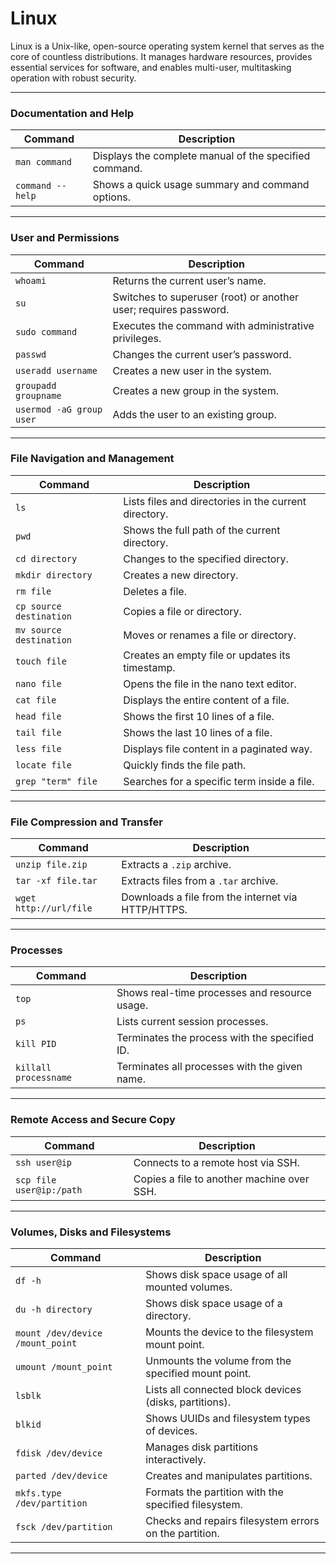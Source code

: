 # Linux

Linux is a Unix-like, open-source operating system kernel that serves as the core of countless distributions. It manages hardware resources, provides essential services for software, and enables multi-user, multitasking operation with robust security.

---

### **Documentation and Help**

| Command          | Description                                            |
| ---------------- | ------------------------------------------------------ |
| `man command`    | Displays the complete manual of the specified command. |
| `command --help` | Shows a quick usage summary and command options.       |

---

### **User and Permissions**

| Command                  | Description                                                      |
| ------------------------ | ---------------------------------------------------------------- |
| `whoami`                 | Returns the current user’s name.                                 |
| `su`                     | Switches to superuser (root) or another user; requires password. |
| `sudo command`           | Executes the command with administrative privileges.             |
| `passwd`                 | Changes the current user’s password.                             |
| `useradd username`       | Creates a new user in the system.                                |
| `groupadd groupname`     | Creates a new group in the system.                               |
| `usermod -aG group user` | Adds the user to an existing group.                              |

---

### **File Navigation and Management**

| Command                 | Description                                           |
| ----------------------- | ----------------------------------------------------- |
| `ls`                    | Lists files and directories in the current directory. |
| `pwd`                   | Shows the full path of the current directory.         |
| `cd directory`          | Changes to the specified directory.                   |
| `mkdir directory`       | Creates a new directory.                              |
| `rm file`               | Deletes a file.                                       |
| `cp source destination` | Copies a file or directory.                           |
| `mv source destination` | Moves or renames a file or directory.                 |
| `touch file`            | Creates an empty file or updates its timestamp.       |
| `nano file`             | Opens the file in the nano text editor.               |
| `cat file`              | Displays the entire content of a file.                |
| `head file`             | Shows the first 10 lines of a file.                   |
| `tail file`             | Shows the last 10 lines of a file.                    |
| `less file`             | Displays file content in a paginated way.             |
| `locate file`           | Quickly finds the file path.                          |
| `grep "term" file`      | Searches for a specific term inside a file.           |

---

### **File Compression and Transfer**

| Command                | Description                                        |
| ---------------------- | -------------------------------------------------- |
| `unzip file.zip`       | Extracts a `.zip` archive.                         |
| `tar -xf file.tar`     | Extracts files from a `.tar` archive.              |
| `wget http://url/file` | Downloads a file from the internet via HTTP/HTTPS. |

---

### **Processes**

| Command               | Description                                   |
| --------------------- | --------------------------------------------- |
| `top`                 | Shows real-time processes and resource usage. |
| `ps`                  | Lists current session processes.              |
| `kill PID`            | Terminates the process with the specified ID. |
| `killall processname` | Terminates all processes with the given name. |

---

### **Remote Access and Secure Copy**

| Command                  | Description                                |
| ------------------------ | ------------------------------------------ |
| `ssh user@ip`            | Connects to a remote host via SSH.         |
| `scp file user@ip:/path` | Copies a file to another machine over SSH. |

---

### **Volumes, Disks and Filesystems**

| Command                          | Description                                            |
| -------------------------------- | ------------------------------------------------------ |
| `df -h`                          | Shows disk space usage of all mounted volumes.         |
| `du -h directory`                | Shows disk space usage of a directory.                 |
| `mount /dev/device /mount_point` | Mounts the device to the filesystem mount point.       |
| `umount /mount_point`            | Unmounts the volume from the specified mount point.    |
| `lsblk`                          | Lists all connected block devices (disks, partitions). |
| `blkid`                          | Shows UUIDs and filesystem types of devices.           |
| `fdisk /dev/device`              | Manages disk partitions interactively.                 |
| `parted /dev/device`             | Creates and manipulates partitions.                    |
| `mkfs.type /dev/partition`       | Formats the partition with the specified filesystem.   |
| `fsck /dev/partition`            | Checks and repairs filesystem errors on the partition. |

---